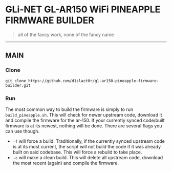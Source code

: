 # GLi-NET GL-AR150 WiFi PINEAPPLE FIRMWARE BUILDER

> all of the fancy work, none of the fancy name

---

## MAIN

### Clone

```
git clone https://github.com/d1slact0r/gl-ar150-pineapple-firmware-builder.git
```

### Run

The most common way to build the firmware is simply to run `build_pineapple.sh`. This will check for newer upstream code, download it and compile the firmware for the ar-150. If your currently synced code/built firmware is at its newest, nothing will be done. 
There are several flags you can use though. 
- `-f` will force a build. Traditionally, if the currently synced upstream code is at its most current, the script will not build the code if it was already built on said codebase. This will force a rebuild to take place. 
- `-c` will make a clean build. This will delete all upstream code, download the most recent (again) and compile the firmware. 
